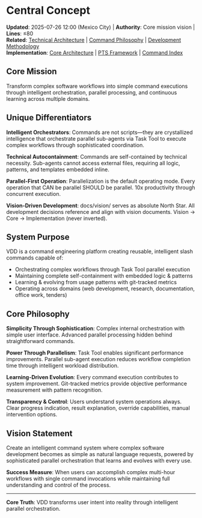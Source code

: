 # Central Concept

**Updated**: 2025-07-26 12:00 (Mexico City) | **Authority**: Core mission vision | **Lines**: ≤80  
**Related**: [Technical Architecture](technical-architecture.md) | [Command Philosophy](command-philosophy.md) | [Development Methodology](development-methodology.md)  
**Implementation**: [Core Architecture](../core/README.md) | [PTS Framework](../core/pts-framework.md) | [Command Index](../core/command-index.md)

## Core Mission
Transform complex software workflows into simple command executions through intelligent orchestration, parallel processing, and continuous learning across multiple domains.

## Unique Differentiators

**Intelligent Orchestrators**: Commands are not scripts—they are crystallized intelligence that orchestrate parallel sub-agents via Task Tool to execute complex workflows through sophisticated coordination.

**Technical Autocontainment**: Commands are self-contained by technical necessity. Sub-agents cannot access external files, requiring all logic, patterns, and templates embedded inline.

**Parallel-First Operation**: Parallelization is the default operating mode. Every operation that CAN be parallel SHOULD be parallel. 10x productivity through concurrent execution.

**Vision-Driven Development**: docs/vision/ serves as absolute North Star. All development decisions reference and align with vision documents. Vision → Core → Implementation (never inverted).

## System Purpose
VDD is a command engineering platform creating reusable, intelligent slash commands capable of:
- Orchestrating complex workflows through Task Tool parallel execution
- Maintaining complete self-containment with embedded logic & patterns  
- Learning & evolving from usage patterns with git-tracked metrics
- Operating across domains (web development, research, documentation, office work, tenders)

## Core Philosophy
**Simplicity Through Sophistication**: Complex internal orchestration with simple user interface. Advanced parallel processing hidden behind straightforward commands.

**Power Through Parallelism**: Task Tool enables significant performance improvements. Parallel sub-agent execution reduces workflow completion time through intelligent workload distribution.

**Learning-Driven Evolution**: Every command execution contributes to system improvement. Git-tracked metrics provide objective performance measurement with pattern recognition.

**Transparency & Control**: Users understand system operations always. Clear progress indication, result explanation, override capabilities, manual intervention options.

## Vision Statement
Create an intelligent command system where complex software development becomes as simple as natural language requests, powered by sophisticated parallel orchestration that learns and evolves with every use.

**Success Measure**: When users can accomplish complex multi-hour workflows with single command invocations while maintaining full understanding and control of the process.

---

**Core Truth**: VDD transforms user intent into reality through intelligent parallel orchestration.